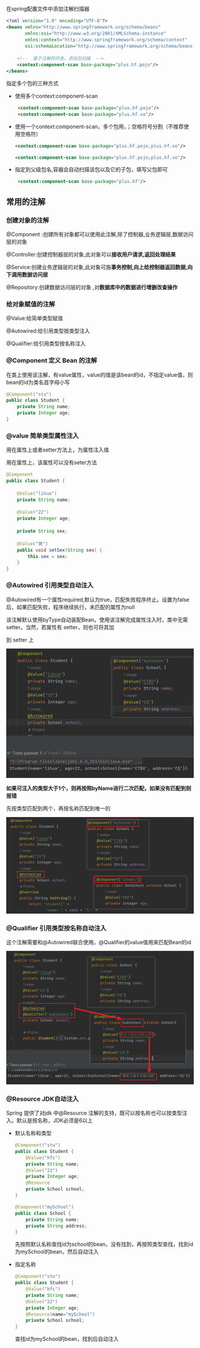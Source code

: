 在spring配置文件中添加注解扫描器

```xml
<?xml version="1.0" encoding="UTF-8"?>
<beans xmlns="http://www.springframework.org/schema/beans"
       xmlns:xsi="http://www.w3.org/2001/XMLSchema-instance"
       xmlns:context="http://www.springframework.org/schema/context"
       xsi:schemaLocation="http://www.springframework.org/schema/beans http://www.springframework.org/schema/beans/spring-beans.xsd http://www.springframework.org/schema/context https://www.springframework.org/schema/context/spring-context.xsd">

    <!--  基于注解的开发，添加包扫描  -->
    <context:component-scan base-package="plus.hf.pojo"/>
</beans>
```

指定多个包的三种方式

* 使用多个context:component-scan

  ```xml
   <context:component-scan base-package="plus.hf.pojo"/>
   <context:component-scan base-package="plus.hf.vo"/>
  ```

* 使用一个context:component-scan，多个包用，；空格符号分割（不推荐使用空格符）

  ```xml
  <context:component-scan base-package="plus.hf.pojo,plus.hf.vo"/>
  ```

  ```xml
  <context:component-scan base-package="plus.hf.pojo;plus.hf.vo"/>
  ```

* 指定到父级包名,容器会自动扫描该包以及它的子包，填写父包即可

  ```xml
   <context:component-scan base-package="plus.hf"/>
  ```

## 常用的注解

### 创建对象的注解

@Component :创建所有对象都可以使用此注解,除了控制器,业务逻辑层,数据访问层的对象

 @Controller:创建控制器层的对象,此对象可以**接收用户请求,返回处理结果**

 @Service:创建业务逻辑层的对象,此对象可施**事务控制,向上给控制器返回数据,向下调用数据访问层**

 @Repository:创建数据访问层的对象 ,对**数据库中的数据进行增删改查操作**

### 给对象赋值的注解

 @Value:给简单类型赋值

 @Autowired:给引用类型按类型注入

 @Qualifier:给引用类型按名称注入

### @Component 定义 Bean 的注解

在类上使用该注解，有value属性，value的值是该bean的id，不指定value值，则bean的id为类名首字母小写

```java
@Component("stu")
public class Student {
    private String name;
    private Integer age;
}
```

### @value 简单类型属性注入

用在属性上或者setter方法上，为属性注入值

用在属性上，该属性可以没有seter方法

```java
@Component
public class Student {
    
    @Value("lihua")
    private String name;
    
    @Value("22")
    private Integer age;
    
    private String sex;
    
    @Value("男")
    public void setSex(String sex) {
        this.sex = sex;
    }
}
```

### @Autowired 引用类型自动注入

@Autowired有一个属性required,默认为true，匹配失败程序终止。设置为false后，如果匹配失败，程序继续执行，未匹配的属性为null

该注解默认使用byType自动装配Bean。使用该注解完成属性注入时，类中无需 setter。当然，若属性有 setter，则也可将其加

到 setter 上

![image-20230329093631587](3%20%E5%9F%BA%E4%BA%8E%E6%B3%A8%E8%A7%A3%E7%9A%84DI.assets/image-20230329093631587.png)



**如果可注入的类型大于1个，则再按照byName进行二次匹配，如果没有匹配到则报错**

先按类型匹配到两个，再按名称匹配到唯一的

![image-20230329095014354](3%20%E5%9F%BA%E4%BA%8E%E6%B3%A8%E8%A7%A3%E7%9A%84DI.assets/image-20230329095014354.png)

### @Qualifier 引用类型按名称自动注入

这个注解需要和@Autowired联合使用。@Qualifier的value值用来匹配Bean的id

![image-20230329095915657](3%20%E5%9F%BA%E4%BA%8E%E6%B3%A8%E8%A7%A3%E7%9A%84DI.assets/image-20230329095915657.png)



### @Resource JDK自动注入

Spring 提供了对jdk 中@Resource 注解的支持，既可以按名称也可以按类型注入。默认是按名称，JDK必须是6以上

* 默认名称和类型

  ```java
  @Component("stu")
  public class Student {
      @Value("hfc")  
      private String name;
      @Value("22")
      private Integer age;
      @Resource
      private School school;
  }
  ```

  ```java
  @Component("mySchool")
  public class School {
      private String name;
      private String address;
  }
  ```

  先按照默认名称查找id为school的bean，没有找到，再按照类型查找，找到id为mySchool的bean，然后自动注入

* 指定名称

  ```java
  @Component("stu")
  public class Student {
      @Value("hfc")  
      private String name;
      @Value("22")
      private Integer age;
      @Resource(name="mySchool")
      private School school;
  }
  ```

  查找id为mySchool的bean，找到后自动注入

